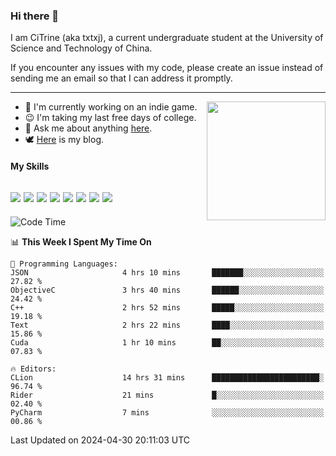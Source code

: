 ### Hi there 👋

I am CiTrine (aka txtxj), a current undergraduate student at the University of Science and Technology of China.

If you encounter any issues with my code, please create an issue instead of sending me an email so that I can address it promptly.

---

<img align="right" height="190" src="http://github-profile-summary-cards.vercel.app/api/cards/stats?username=txtxj&theme=vue">

- 🌱 I'm currently working on an indie game.
- 😉 I'm taking my last free days of college.
- 💬 Ask me about anything [here](https://github.com/txtxj/txtxj/issues).
- 🕊️ [Here](https://txtxj.top) is my blog.

#### My Skills

![](https://img.shields.io/badge/Unity-000000?logo=unity&logoColor=fff)
![](https://img.shields.io/badge/C%23-239120?logo=csharp&logoColor=fff)
![](https://img.shields.io/badge/Python-3e74a2?logo=python&logoColor=fff)
![](https://img.shields.io/badge/C++-65318e?logo=cplusplus&logoColor=fff)
![](https://img.shields.io/badge/C-5654a2?logo=c&logoColor=fff)
![](https://img.shields.io/badge/Vue-4FC08D?logo=vuedotjs&logoColor=fff)
![](https://img.shields.io/badge/Blender-f5792a?logo=blender&logoColor=fff)
![](https://img.shields.io/badge/MS%20SQL-cc2927?logo=microsoftsqlserver&logoColor=fff)
---

<!--START_SECTION:waka-->
![Code Time](http://img.shields.io/badge/Code%20Time-1%2C785%20hrs%206%20mins-blue)

📊 **This Week I Spent My Time On** 

```text
💬 Programming Languages: 
JSON                     4 hrs 10 mins       ███████░░░░░░░░░░░░░░░░░░   27.82 % 
ObjectiveC               3 hrs 40 mins       ██████░░░░░░░░░░░░░░░░░░░   24.42 % 
C++                      2 hrs 52 mins       █████░░░░░░░░░░░░░░░░░░░░   19.18 % 
Text                     2 hrs 22 mins       ████░░░░░░░░░░░░░░░░░░░░░   15.86 % 
Cuda                     1 hr 10 mins        ██░░░░░░░░░░░░░░░░░░░░░░░   07.83 % 

🔥 Editors: 
CLion                    14 hrs 31 mins      ████████████████████████░   96.74 % 
Rider                    21 mins             █░░░░░░░░░░░░░░░░░░░░░░░░   02.40 % 
PyCharm                  7 mins              ░░░░░░░░░░░░░░░░░░░░░░░░░   00.86 % 
```


 Last Updated on 2024-04-30 20:11:03 UTC
<!--END_SECTION:waka-->
